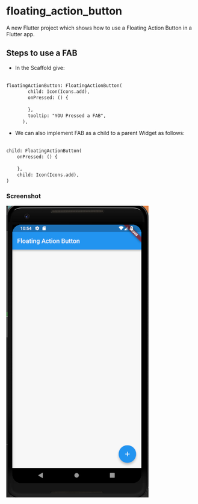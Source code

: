 # floating_action_button

A new Flutter project which shows how to use a Floating Action Button in a Flutter app.

## Steps to use a FAB

* In the Scaffold give:

```

floatingActionButton: FloatingActionButton(
        child: Icon(Icons.add),
        onPressed: () {

        },
        tooltip: "YOU Pressed a FAB",
      ),

```

- We can also implement FAB as a child to a parent Widget as follows:

```

child: FloatingActionButton(
    onPressed: () {
       
    },
    child: Icon(Icons.add),
)

```

### Screenshot

![](./screenshot/screen.png)